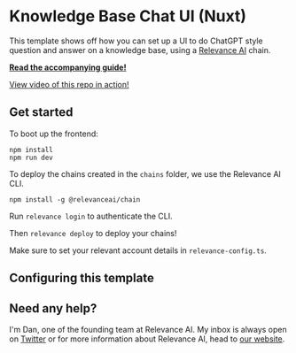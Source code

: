 # Knowledge Base Chat UI (Nuxt)

This template shows off how you can set up a UI to do ChatGPT style question and answer on a knowledge base, using a [Relevance AI](https://documentation.relevanceai.com/) chain.

[**Read the accompanying guide!**](https://documentation.relevanceai.com/guides/pdf-qa)

[View video of this repo in action!](https://www.loom.com/share/7191ab7c84564cb184ba6682e261f204)

## Get started

To boot up the frontend:

```
npm install
npm run dev
```

To deploy the chains created in the `chains` folder, we use the Relevance AI CLI.

`npm install -g @relevanceai/chain`

Run `relevance login` to authenticate the CLI.

Then `relevance deploy` to deploy your chains!

Make sure to set your relevant account details in `relevance-config.ts`.

## Configuring this template

## Need any help?

I'm Dan, one of the founding team at Relevance AI. My inbox is always open on [Twitter](https://www.twitter.com/userlastname) or for more information about Relevance AI, head to [our website](https://www.relevanceai.com).
